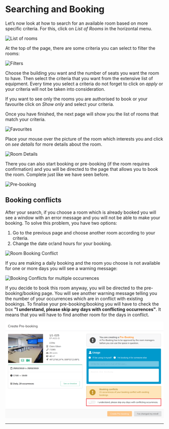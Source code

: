# Searching and Booking

Let’s now look at how to search for an available room based on more specific criteria.
For this, click on *List of Rooms* in the horizontal menu.

![List of rooms](../assets/room_booking/list_of_rooms.png)

At the top of the page, there are some criteria you can select to filter the rooms:

![Filters](../assets/room_booking/list_of_rooms_filters.png)


Choose the building you want and the number of seats you want the room to have. Then select the criteria that you want from the extensive list of equipment. Every time you select a criteria do not forget to click on *apply* or your criteria will not be taken into consideration.

If you want to see only the rooms you are authorised to book or your favourite click on *Show only* and select your criteria.


Once you have finished, the next page will show you the list of rooms that match your criteria.

![Favourites](../assets/room_booking/favourite.png)

Place your mouse over the picture of the room which interests you and click on *see details* for more details about the room.


![Room Details](../assets/room_booking/list_of_room_room_detail.png)




There you can also start booking or pre-booking (if the room requires confirmation) and you will be directed to the page that allows you to book the room. Complete just like we have seen before.

![Pre-booking](../assets/room_booking/list_of_room_pre_booking.png)




## Booking conflicts

After your search, if you choose a room which is already booked you will see a window with an error message and you will not be able to make your booking. To solve this problem, you have two options:

1. Go to the previous page and choose another room according to your criteria.
2. Change the date or/and hours for your booking.

![Room Booking Conflict](../assets/room_booking/list_of_rooms_room_detail_pre_booking_room_conflict.png)

If you are making a daily booking and the room you choose is not available for one or more days you will see a warning message:

![Booking Conflicts for multiple occurrences](../assets/room_booking/pre_book_room_conflict.png)


If you decide to book this room anyway, you will be directed to the pre-booking/booking page. You will see another warning message telling you the number of your occurrences which are in conflict with existing bookings. To finalise your pre-booking/booking you will have to check the box **"I understand, please skip any days with conflicting occurrences"**. It means that you will have to find another room for the days in conflict.

![Accept Booking Conflicts](../assets/room_booking/pre_booking_conflicting_occurrences.png)

---

